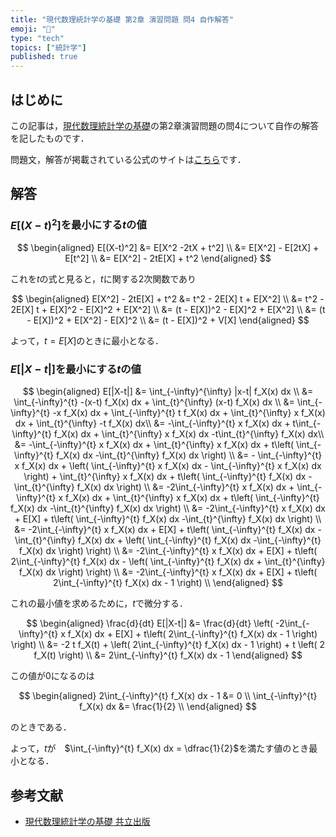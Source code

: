```yaml
---
title: "現代数理統計学の基礎 第2章 演習問題 問4 自作解答"
emoji: "👋"
type: "tech"
topics: ["統計学"]
published: true
---
```



## はじめに

この記事は，[現代数理統計学の基礎](https://www.kyoritsu-pub.co.jp/book/b10003681.html)の第2章演習問題の問4について自作の解答を記したものです．

問題文，解答が掲載されている公式のサイトは[こちら](https://sites.google.com/site/ktatsuya77/)です．

## 解答

### $E[(X-t)^2]$を最小にする$t$の値

$$
\begin{aligned}
E[(X-t)^2] &= E[X^2 -2tX + t^2] \\
&= E[X^2] - E[2tX] + E[t^2] \\
&= E[X^2] - 2tE[X] + t^2
\end{aligned}
$$

これを$t$の式と見ると，$t$に関する2次関数であり

$$
\begin{aligned}
E[X^2] - 2tE[X] + t^2
&= t^2  - 2E[X] t + E[X^2] \\
&= t^2  - 2E[X] t + E[X]^2 - E[X]^2 + E[X^2] \\
&= (t - E[X])^2 - E[X]^2 + E[X^2]  \\
&= (t - E[X])^2 + E[X^2] - E[X]^2 \\
&= (t - E[X])^2 + V[X]
\end{aligned}
$$

よって，$t=E[X]$のときに最小となる．

### $E[|X-t|]$を最小にする$t$の値

$$
\begin{aligned}
E[|X-t|]
&= \int_{-\infty}^{\infty} |x-t| f_X(x) dx \\
&= \int_{-\infty}^{t} -(x-t) f_X(x) dx + \int_{t}^{\infty} (x-t) f_X(x) dx \\
&= \int_{-\infty}^{t} -x f_X(x) dx + \int_{-\infty}^{t} t f_X(x) dx + \int_{t}^{\infty} x f_X(x) dx + \int_{t}^{\infty} -t f_X(x) dx\\
&= -\int_{-\infty}^{t} x f_X(x) dx + t\int_{-\infty}^{t} f_X(x) dx + \int_{t}^{\infty} x f_X(x) dx -t\int_{t}^{\infty} f_X(x) dx\\
&= -\int_{-\infty}^{t} x f_X(x) dx + \int_{t}^{\infty} x f_X(x) dx +
t\left(
    \int_{-\infty}^{t} f_X(x) dx -\int_{t}^{\infty} f_X(x) dx
\right) \\
&= - \int_{-\infty}^{t} x f_X(x) dx +
\left(
    \int_{-\infty}^{t} x f_X(x) dx
    - \int_{-\infty}^{t} x f_X(x) dx
\right) +
\int_{t}^{\infty} x f_X(x) dx +
t\left(
    \int_{-\infty}^{t} f_X(x) dx -\int_{t}^{\infty} f_X(x) dx
\right) \\
&= -2\int_{-\infty}^{t} x f_X(x) dx +
\int_{-\infty}^{t} x f_X(x) dx +
\int_{t}^{\infty} x f_X(x) dx +
t\left(
    \int_{-\infty}^{t} f_X(x) dx -\int_{t}^{\infty} f_X(x) dx
\right) \\
&= -2\int_{-\infty}^{t} x f_X(x) dx +
E[X] +
t\left(
    \int_{-\infty}^{t} f_X(x) dx -\int_{t}^{\infty} f_X(x) dx
\right) \\
&= -2\int_{-\infty}^{t} x f_X(x) dx +
E[X] +
t\left(
    \int_{-\infty}^{t} f_X(x) dx -\int_{t}^{\infty} f_X(x) dx +
    \left(
        \int_{-\infty}^{t} f_X(x) dx -\int_{-\infty}^{t} f_X(x) dx
    \right)
\right) \\
&= -2\int_{-\infty}^{t} x f_X(x) dx +
E[X] +
t\left(
    2\int_{-\infty}^{t} f_X(x) dx -
    \left(
        \int_{-\infty}^{t} f_X(x) dx + \int_{t}^{\infty} f_X(x) dx
    \right)
\right) \\
&= -2\int_{-\infty}^{t} x f_X(x) dx +
E[X] +
t\left(
    2\int_{-\infty}^{t} f_X(x) dx - 1
\right) \\
\end{aligned}
$$

これの最小値を求めるために，$t$で微分する．

$$
\begin{aligned}
\frac{d}{dt} E[|X-t|]
&= \frac{d}{dt}
\left(
    -2\int_{-\infty}^{t} x f_X(x) dx +
    E[X] +
    t\left(
        2\int_{-\infty}^{t} f_X(x) dx - 1
    \right)
\right) \\
&= -2 t f_X(t) +
\left(
        2\int_{-\infty}^{t} f_X(x) dx - 1
\right) +
t \left(
    2 f_X(t)
\right) \\
&= 2\int_{-\infty}^{t} f_X(x) dx - 1
\end{aligned}
$$

この値が0になるのは

$$
\begin{aligned}
2\int_{-\infty}^{t} f_X(x) dx - 1 &= 0 \\
\int_{-\infty}^{t} f_X(x) dx &= \frac{1}{2} \\
\end{aligned}
$$

のときである．

よって，$t$が　$\int_{-\infty}^{t} f_X(x) dx = \dfrac{1}{2}$を満たす値のとき最小となる．

## 参考文献

- [現代数理統計学の基礎 共立出版](https://www.kyoritsu-pub.co.jp/book/b10003681.html)
